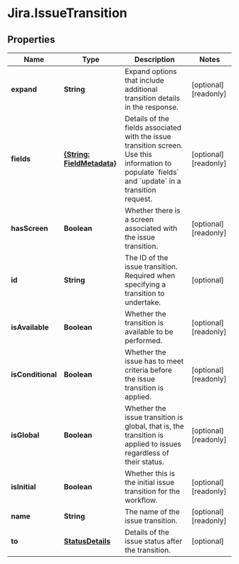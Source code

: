 # Jira.IssueTransition

## Properties

Name | Type | Description | Notes
------------ | ------------- | ------------- | -------------
**expand** | **String** | Expand options that include additional transition details in the response. | [optional] [readonly] 
**fields** | [**{String: FieldMetadata}**](FieldMetadata.md) | Details of the fields associated with the issue transition screen. Use this information to populate &#x60;fields&#x60; and &#x60;update&#x60; in a transition request. | [optional] [readonly] 
**hasScreen** | **Boolean** | Whether there is a screen associated with the issue transition. | [optional] [readonly] 
**id** | **String** | The ID of the issue transition. Required when specifying a transition to undertake. | [optional] 
**isAvailable** | **Boolean** | Whether the transition is available to be performed. | [optional] [readonly] 
**isConditional** | **Boolean** | Whether the issue has to meet criteria before the issue transition is applied. | [optional] [readonly] 
**isGlobal** | **Boolean** | Whether the issue transition is global, that is, the transition is applied to issues regardless of their status. | [optional] [readonly] 
**isInitial** | **Boolean** | Whether this is the initial issue transition for the workflow. | [optional] [readonly] 
**name** | **String** | The name of the issue transition. | [optional] [readonly] 
**to** | [**StatusDetails**](StatusDetails.md) | Details of the issue status after the transition. | [optional] 



